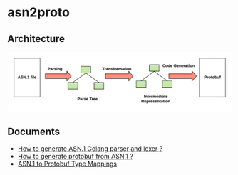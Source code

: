 # asn2proto

## Architecture 

![Architecture](docs/images/ASN2PROTO.png)



## Documents

* [How to generate ASN.1 Golang parser and lexer ?](docs/generate_asn_parser.md)
* [How to generate protobuf from ASN.1 ?](docs/generate_proto.md)
* [ASN.1 to Protobuf Type Mappings](docs/asn_proto_mappings.md)